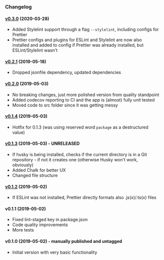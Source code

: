### Changelog

#### [v0.3.0](https://github.com/paolostyle/autoslap/compare/v0.2.1...v0.3.0) (2020-03-28)

- Added Stylelint support through a flag `--stylelint`, including configs for Prettier
- Prettier configs and plugins for ESLint and Stylelint are now also installed and added to config if Prettier was already installed, but ESLint/Stylelint wasn't

#### [v0.2.1](https://github.com/paolostyle/autoslap/compare/v0.2.0...v0.2.1) (2019-05-18)

- Dropped jsonfile dependency, updated dependencies

#### [v0.2.0](https://github.com/paolostyle/autoslap/compare/v0.1.4...v0.2.0) (2019-05-03)

- No breaking changes, just more polished version from quality standpoint
- Added codecov reporting to CI and the app is (almost) fully unit tested
- Moved code to src folder since it was getting messy

#### [v0.1.4](https://github.com/paolostyle/autoslap/compare/v0.1.3...v0.1.4) (2019-05-03)

- Hotfix for 0.1.3 (was using reserved word `package` as a destructured value)

#### [v0.1.3](https://github.com/paolostyle/autoslap/compare/v0.1.2...v0.1.3) (2019-05-03) - UNRELEASED

- If husky is being installed, checks if the current directory is in a Git repository - if not it creates one (otherwise Husky won't work, obviously)
- Added Chalk for better UX
- Changed file structure

#### [v0.1.2](https://github.com/paolostyle/autoslap/compare/v0.1.1...v0.1.2) (2019-05-02)

- If ESLint was not installed, Prettier directly formats also .js(x)/.ts(x) files

#### v0.1.1 (2019-05-02)

- Fixed lint-staged key in package.json
- Code quality improvements
- More tests

#### v0.1.0 (2019-05-02) - manually published and untagged

- Initial version with very basic functionality
